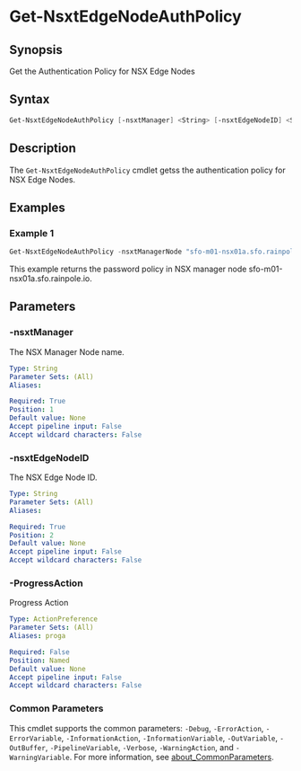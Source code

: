# Get-NsxtEdgeNodeAuthPolicy

## Synopsis

Get the Authentication Policy for NSX Edge Nodes

## Syntax

```powershell
Get-NsxtEdgeNodeAuthPolicy [-nsxtManager] <String> [-nsxtEdgeNodeID] <String> [-ProgressAction <ActionPreference>] [<CommonParameters>]
```

## Description

The `Get-NsxtEdgeNodeAuthPolicy` cmdlet getss the authentication policy for NSX Edge Nodes.

## Examples

### Example 1

```powershell
Get-NsxtEdgeNodeAuthPolicy -nsxtManagerNode "sfo-m01-nsx01a.sfo.rainpole.io"
```

This example returns the password policy in NSX manager node sfo-m01-nsx01a.sfo.rainpole.io.

## Parameters

### -nsxtManager

The NSX Manager Node name.

```yaml
Type: String
Parameter Sets: (All)
Aliases:

Required: True
Position: 1
Default value: None
Accept pipeline input: False
Accept wildcard characters: False
```

### -nsxtEdgeNodeID

The NSX Edge Node ID.

```yaml
Type: String
Parameter Sets: (All)
Aliases:

Required: True
Position: 2
Default value: None
Accept pipeline input: False
Accept wildcard characters: False
```

### -ProgressAction

Progress Action

```yaml
Type: ActionPreference
Parameter Sets: (All)
Aliases: proga

Required: False
Position: Named
Default value: None
Accept pipeline input: False
Accept wildcard characters: False
```

### Common Parameters

This cmdlet supports the common parameters: `-Debug`, `-ErrorAction`, `-ErrorVariable`, `-InformationAction`, `-InformationVariable`, `-OutVariable`, `-OutBuffer`, `-PipelineVariable`, `-Verbose`, `-WarningAction`, and `-WarningVariable`. For more information, see [about_CommonParameters](http://go.microsoft.com/fwlink/?LinkID=113216).
